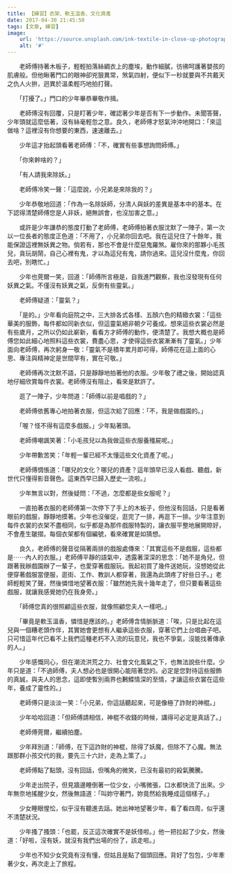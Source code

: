 ```yaml
---
title: 【練習】衣架、軟玉溫香、文化資產
date: 2017-04-30 21:45:50
tags: [文章, 練習]
image:
    url: 'https://source.unsplash.com/ink-textile-in-close-up-photography-6H1mPtpsJFw'
    alt: '#'
---
```

　　老師傅持著木板子，輕輕拍落絲綢衣上的塵埃，動作細膩，彷彿呵護著嬰孩的肌膚般。但他瞅著門口的眼神卻兇狠異常，煞氣四射，便似下一秒就要與不共戴天之仇人火拚，迥異於溫柔輕巧地拍打聲。

　　「打擾了。」門口的少年畢恭畢敬作揖。

　　老師傅沒有回覆，只是盯著少年，確認著少年是否有下一步動作。未聞答聲，少年頭就這麼低著，沒有絲毫輕忽之意。良久，老師傅才怒氣沖沖地開口：「來這做啥？這裡沒有你想要的東西，速速離去。」

　　少年這才抬起頭看著老師傅：「不，確實有些事想詢問師傅。」

　　「你來幹啥的？」

　　「有人請我來除妖。」

　　老師傅冷笑一聲：「這麼說，小兄弟是來除我的？」

　　少年恭敬地回道：「作為一名除妖師，分清人與妖的差異是基本中的基本。在下認得清楚師傅您是人非妖，絕無誤會，也沒加害之意。」

　　或許是少年謙恭的態度打動了老師傅，老師傅拍著衣服沈默了一陣子，第一次以一位長者的態度正色道：「不用了，小兄弟你回去吧。我在這兒住了十餘年，我能保證這裡無妖異之物。倘若有，那也不會是什麼惡鬼羅煞。雇你來的那夥小毛孩兒，貪玩胡鬧，自己心裡有鬼，才以為這兒有鬼，請你過來。這兒沒什麼鬼，你回去吧，別瞎忙。」

　　少年也莞爾一笑，回道：「師傅所言極是，自我進門觀察，我也沒發現有任何妖異之氣。不僅沒有妖異之氣，反倒有些靈氣。」

　　老師傅疑道：「靈氣？」

　　「是的。」少年看向庭院之中，三大排各式各樣、五顏六色的精緻衣裳：「這些華美的服飾，每件都如同新衣似，但這靈氣絕非朝夕可養成。想來這些衣裳必然是有些歲月，之所以仍如此嶄新，看看方才師傅的動作，便清楚了。我想大概也是師傅您如此細心地照料這些衣裳，費盡心思，才使得這些衣裳漸漸有了靈氣。」少年面向老師傅，再次躬身一敬：「靈氣不是積年累月即可得，師傅花在這上面的心思、專注與精神定是世間罕有，實在可敬。」

　　老師傅再次沈默不語，只是靜靜地拍著他的衣服。少年敬了禮之後，開始認真地仔細欣賞每件衣裳。老師傅沒有阻止，看來是默許了。

　　逛了一陣子，少年問道：「師傅以前是唱戲的？」

　　老師傅依舊專心地拍著衣服，但這次給了回應：「不，我是做戲園的。」

　　「喔？怪不得有這麼多戲服。」少年點著頭。

　　老師傅嘲諷笑著：「小毛孩兒以為我做這些衣服養殭屍呢。」

　　少年帶歉苦笑：「年輕一輩已經不太懂這些文化資產了呢。」　　

　　老師傅惆悵道：「哪兒的文化？哪兒的資產？這年頭早已沒人看戲、聽戲，新世代只懂得影音聲色。這東西早已歸入歷史一流啦。」

　　少年無言以對，然後疑問：「不過，怎麼都是些女服呢？」

　　一直拍著衣服的老師傅第一次停下了手上的木板子，但他沒有回話，只是看著眼前的戲服，靜靜地摸著。少年也沒催促，逛完了一排，再逛下一排。少年注意到每件衣裳的衣架不盡相同，似乎都是為那件戲服特製的，讓衣服平整地展開晾好，不會產生皺摺。每個衣架都有個編號，看來確實是如猜想。

　　良久，老師傅的聲音從隔著兩排的戲服處傳來：「其實這些不是戲服，這些都是⋯⋯內人的衣服。」老師傅平靜的語氣中，透露著深深的思念：「她不是角兒，但跟著我辦戲園辦了一輩子，也愛穿著戲服玩。我起初買了幾件送她玩，沒想她從此便穿著戲服當便服，逛街、工作、教訓人都穿著，我還為此頭疼了好些日子。」老師輕輕笑了聲，然後憐惜地望著衣服：「雖然她先我十幾年走了，但只要看著這些戲服，就讓我感覺她仍在我身旁。」

　　「師傅您真的很照顧這些衣服，就像照顧您夫人一樣吧。」

　　「畢竟是軟玉溫香，憐惜是應該的。」老師傅含情脈脈道：「唉，只是比起在這兒與一個糟老頭作伴，其實她會更想有人繼承這些衣服，穿著它們上台唱曲子吧。只可惜這年代已看不上我們這種老朽不入流的玩意兒，我也不爭氣，沒能找著傳承的人。」

　　少年感慨同心，但在潮流洪荒之力、社會文化風氣之下，也無法說些什麼。少年只是道：「不過師傅，夫人想必也是很開心能陪著您的。必定是您對待這些服飾的真誠，與夫人的思念，這即使暫別兩界也鶼鰈情深的至情，才讓這些衣裳在這些年，養成了靈性的。」

　　老師傅只是淡淡一笑：「小兄弟，你這話聽起來，可是像極了詐財的神棍。」

　　少年哈哈回道：「但師傅請相信，神棍不收錢的時候，講得可必定是真話了。」

　　老師傅莞爾，繼續拍塵。

　　少年拜別道：「師傅，在下這詐財的神棍，除得了妖魔，但除不了心魔。無法跟那群小孩交代的我，要先三十六計，走為上策了。」

　　老師傅點了點頭，沒有回話，但嘴角的微笑，已沒有最初的殺氣騰騰。

　　少年走出院子，但見牆邊睡倒著一位少女，小嘴微張，口水都快流了出來。少年無奈地搖醒少女，然後無語道：「叫妳守著門，妳竟然給我睡成這個樣子。」

　　少女睡眼惺忪，似乎沒有聽進去話。她出神地望著少年，看了看四周，似乎還不清楚狀況。

　　少年搔了搔頭：「也罷，反正這次確實不是妖怪啦。」他一把拉起了少女，然後道：「好啦，沒有妖，就沒有我們出場的份了，該走啦。」

　　少年也不知少女究竟有沒有懂，但姑且是點了個頭回應。背好了包包，少年牽著少女，再次走上了旅程。
